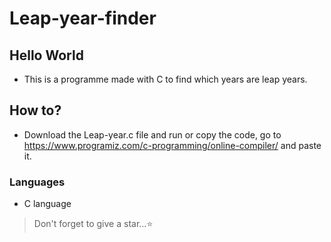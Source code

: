 # Leap-year-finder

## Hello World
- This is a programme made with C to find which years are leap years.

## How to?
- Download the Leap-year.c file and run or copy the code, go to https://www.programiz.com/c-programming/online-compiler/ and paste it.

### Languages
- C language

> Don't forget to give a star...⭐
